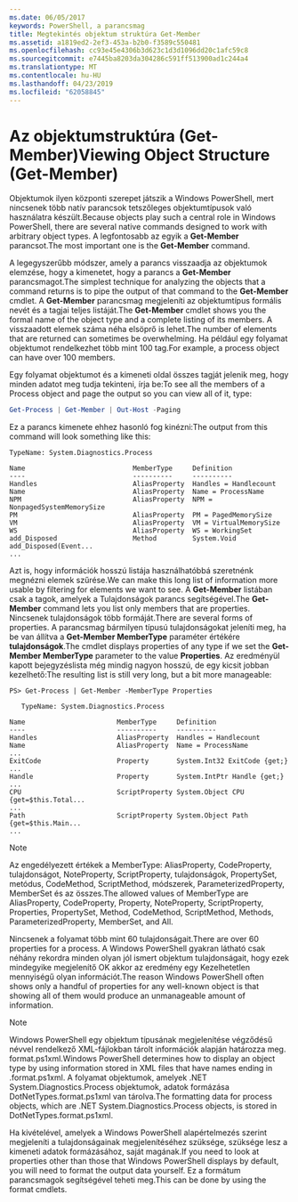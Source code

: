 ```yaml
---
ms.date: 06/05/2017
keywords: PowerShell, a parancsmag
title: Megtekintés objektum struktúra Get-Member
ms.assetid: a1819ed2-2ef3-453a-b2b0-f3589c550481
ms.openlocfilehash: cc93e45e4306b3d623c1d3d1096dd20c1afc59c8
ms.sourcegitcommit: e7445ba8203da304286c591ff513900ad1c244a4
ms.translationtype: MT
ms.contentlocale: hu-HU
ms.lasthandoff: 04/23/2019
ms.locfileid: "62058845"
---
```

# <a name="viewing-object-structure-get-member"></a><span data-ttu-id="8ec61-103">Az objektumstruktúra (Get-Member)</span><span class="sxs-lookup"><span data-stu-id="8ec61-103">Viewing Object Structure (Get-Member)</span></span>

<span data-ttu-id="8ec61-104">Objektumok ilyen központi szerepet játszik a Windows PowerShell, mert nincsenek több natív parancsok tetszőleges objektumtípusok való használatra készült.</span><span class="sxs-lookup"><span data-stu-id="8ec61-104">Because objects play such a central role in Windows PowerShell, there are several native commands designed to work with arbitrary object types.</span></span> <span data-ttu-id="8ec61-105">A legfontosabb az egyik a **Get-Member** parancsot.</span><span class="sxs-lookup"><span data-stu-id="8ec61-105">The most important one is the **Get-Member** command.</span></span>

<span data-ttu-id="8ec61-106">A legegyszerűbb módszer, amely a parancs visszaadja az objektumok elemzése, hogy a kimenetet, hogy a parancs a **Get-Member** parancsmagot.</span><span class="sxs-lookup"><span data-stu-id="8ec61-106">The simplest technique for analyzing the objects that a command returns is to pipe the output of that command to the **Get-Member** cmdlet.</span></span> <span data-ttu-id="8ec61-107">A **Get-Member** parancsmag megjeleníti az objektumtípus formális nevét és a tagjai teljes listáját.</span><span class="sxs-lookup"><span data-stu-id="8ec61-107">The **Get-Member** cmdlet shows you the formal name of the object type and a complete listing of its members.</span></span> <span data-ttu-id="8ec61-108">A visszaadott elemek száma néha elsöprő is lehet.</span><span class="sxs-lookup"><span data-stu-id="8ec61-108">The number of elements that are returned can sometimes be overwhelming.</span></span> <span data-ttu-id="8ec61-109">Ha például egy folyamat objektumot rendelkezhet több mint 100 tag.</span><span class="sxs-lookup"><span data-stu-id="8ec61-109">For example, a process object can have over 100 members.</span></span>

<span data-ttu-id="8ec61-110">Egy folyamat objektumot és a kimeneti oldal összes tagját jelenik meg, hogy minden adatot meg tudja tekinteni, írja be:</span><span class="sxs-lookup"><span data-stu-id="8ec61-110">To see all the members of a Process object and page the output so you can view all of it, type:</span></span>

```powershell
Get-Process | Get-Member | Out-Host -Paging
```

<span data-ttu-id="8ec61-111">Ez a parancs kimenete ehhez hasonló fog kinézni:</span><span class="sxs-lookup"><span data-stu-id="8ec61-111">The output from this command will look something like this:</span></span>

```output
TypeName: System.Diagnostics.Process

Name                           MemberType     Definition
----                           ----------     ----------
Handles                        AliasProperty  Handles = Handlecount
Name                           AliasProperty  Name = ProcessName
NPM                            AliasProperty  NPM = NonpagedSystemMemorySize
PM                             AliasProperty  PM = PagedMemorySize
VM                             AliasProperty  VM = VirtualMemorySize
WS                             AliasProperty  WS = WorkingSet
add_Disposed                   Method         System.Void add_Disposed(Event...
...
```

<span data-ttu-id="8ec61-112">Azt is, hogy információk hosszú listája használhatóbbá szeretnénk megnézni elemek szűrése.</span><span class="sxs-lookup"><span data-stu-id="8ec61-112">We can make this long list of information more usable by filtering for elements we want to see.</span></span> <span data-ttu-id="8ec61-113">A **Get-Member** listában csak a tagok, amelyek a Tulajdonságok parancs segítségével.</span><span class="sxs-lookup"><span data-stu-id="8ec61-113">The **Get-Member** command lets you list only members that are properties.</span></span> <span data-ttu-id="8ec61-114">Nincsenek tulajdonságok több formáját.</span><span class="sxs-lookup"><span data-stu-id="8ec61-114">There are several forms of properties.</span></span> <span data-ttu-id="8ec61-115">A parancsmag bármilyen típusú tulajdonságokat jeleníti meg, ha be van állítva a **Get-Member MemberType** paraméter értékére **tulajdonságok**.</span><span class="sxs-lookup"><span data-stu-id="8ec61-115">The cmdlet displays properties of any type if we set the **Get-Member MemberType** parameter to the value **Properties**.</span></span> <span data-ttu-id="8ec61-116">Az eredményül kapott bejegyzéslista még mindig nagyon hosszú, de egy kicsit jobban kezelhető:</span><span class="sxs-lookup"><span data-stu-id="8ec61-116">The resulting list is still very long, but a bit more manageable:</span></span>

```
PS> Get-Process | Get-Member -MemberType Properties

   TypeName: System.Diagnostics.Process

Name                       MemberType     Definition
----                       ----------     ----------
Handles                    AliasProperty  Handles = Handlecount
Name                       AliasProperty  Name = ProcessName
...
ExitCode                   Property       System.Int32 ExitCode {get;}
...
Handle                     Property       System.IntPtr Handle {get;}
...
CPU                        ScriptProperty System.Object CPU {get=$this.Total...
...
Path                       ScriptProperty System.Object Path {get=$this.Main...
...
```

> [!NOTE]
> <span data-ttu-id="8ec61-117">Az engedélyezett értékek a MemberType: AliasProperty, CodeProperty, tulajdonságot, NoteProperty, ScriptProperty, tulajdonságok, PropertySet, metódus, CodeMethod, ScriptMethod, módszerek, ParameterizedProperty, MemberSet és az összes.</span><span class="sxs-lookup"><span data-stu-id="8ec61-117">The allowed values of MemberType are AliasProperty, CodeProperty, Property, NoteProperty, ScriptProperty, Properties, PropertySet, Method, CodeMethod, ScriptMethod, Methods, ParameterizedProperty, MemberSet, and All.</span></span>

<span data-ttu-id="8ec61-118">Nincsenek a folyamat több mint 60 tulajdonságait.</span><span class="sxs-lookup"><span data-stu-id="8ec61-118">There are over 60 properties for a process.</span></span> <span data-ttu-id="8ec61-119">A Windows PowerShell gyakran látható csak néhány rekordra minden olyan jól ismert objektum tulajdonságait, hogy ezek mindegyike megjelenítő OK akkor az eredmény egy Kezelhetetlen mennyiségű olyan információt.</span><span class="sxs-lookup"><span data-stu-id="8ec61-119">The reason Windows PowerShell often shows only a handful of properties for any well-known object is that showing all of them would produce an unmanageable amount of information.</span></span>

> [!NOTE]
> <span data-ttu-id="8ec61-120">Windows PowerShell egy objektum típusának megjelenítése végződésű névvel rendelkező XML-fájlokban tárolt információk alapján határozza meg. format.ps1xml.</span><span class="sxs-lookup"><span data-stu-id="8ec61-120">Windows PowerShell determines how to display an object type by using information stored in XML files that have names ending in .format.ps1xml.</span></span> <span data-ttu-id="8ec61-121">A folyamat objektumok, amelyek .NET System.Diagnostics.Process objektumok, adatok formázása DotNetTypes.format.ps1xml van tárolva.</span><span class="sxs-lookup"><span data-stu-id="8ec61-121">The formatting data for process objects, which are .NET System.Diagnostics.Process objects, is stored in DotNetTypes.format.ps1xml.</span></span>

<span data-ttu-id="8ec61-122">Ha kivételével, amelyek a Windows PowerShell alapértelmezés szerint megjeleníti a tulajdonságainak megjelenítéséhez szüksége, szüksége lesz a kimeneti adatok formázásához, saját magának.</span><span class="sxs-lookup"><span data-stu-id="8ec61-122">If you need to look at properties other than those that Windows PowerShell displays by default, you will need to format the output data yourself.</span></span> <span data-ttu-id="8ec61-123">Ez a formátum parancsmagok segítségével teheti meg.</span><span class="sxs-lookup"><span data-stu-id="8ec61-123">This can be done by using the format cmdlets.</span></span>